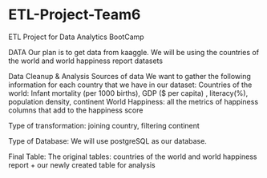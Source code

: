 # ETL-Project-Team6
ETL Project for Data Analytics BootCamp

DATA
Our plan is to get data from kaaggle. We will be using the countries of the world and world happiness report datasets

Data Cleanup & Analysis
Sources of data
We want to gather the following information for each country that we have in our dataset:
Countries of the world:  Infant mortality (per 1000 births), GDP ($ per capita) , literacy(%),  population density,  continent
World Happiness: all the metrics of happiness columns that add to the happiness score

Type of transformation:
joining country, filtering continent

Type of Database:
We will use postgreSQL as our database.

Final Table:
The original tables: countries of the world and world happiness report + our newly created table for analysis
